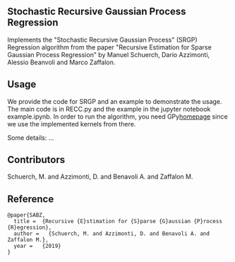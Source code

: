 ## Stochastic Recursive Gaussian Process Regression

Implements the "Stochastic Recursive Gaussian Process" (SRGP) Regression algorithm from the paper "Recursive Estimation for Sparse Gaussian Process Regression" by Manuel Schuerch, Dario Azzimonti, Alessio Beanvoli and Marco Zaffalon.


## Usage

We provide the code for SRGP and an example to demonstrate the usage.
The main code is in RECC.py and the example in the jupyter notebook example.ipynb.
In order to run the algorithm, you need GPy[homepage](https://github.com/SheffieldML/GPy) since we use the implemented kernels from there.


Some details:
...


## Contributors

Schuerch, M. and Azzimonti, D. and Benavoli A. and Zaffalon M.

## Reference

```
@paper{SABZ,
  title =  {Recursive {E}stimation for {S}parse {G}aussian {P}rocess {R}egression},
  author =   {Schuerch, M. and Azzimonti, D. and Benavoli A. and Zaffalon M.},
  year =   {2019}
}

```


